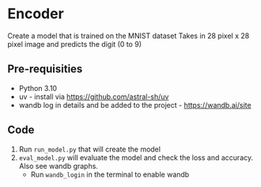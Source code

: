 # Encoder

Create a model that is trained on the MNIST dataset
Takes in 28 pixel x 28 pixel image and predicts the digit (0 to 9)


## Pre-requisities 
- Python 3.10
- uv - install via https://github.com/astral-sh/uv
- wandb log in details and be added to the project - https://wandb.ai/site

## Code
1. Run `run_model.py` that will create the model 
2. `eval_model.py` will evaluate the model and check the loss and accuracy. Also see wandb graphs. 
    - Run `wandb_login` in the terminal to enable wandb
